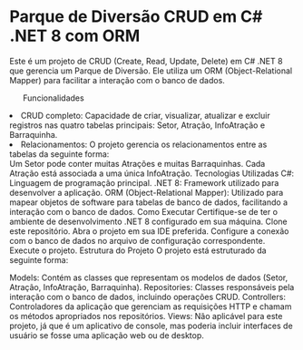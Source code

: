 <h1>Parque de Diversão CRUD em C# .NET 8 com ORM</h1>
<p>Este é um projeto de CRUD (Create, Read, Update, Delete) em C# .NET 8 que gerencia um Parque de Diversão. Ele utiliza um ORM (Object-Relational Mapper) para facilitar a interação com o banco de dados.</p>

<ul>Funcionalidades</ul>
<li>CRUD completo: Capacidade de criar, visualizar, atualizar e excluir registros nas quatro tabelas principais: Setor, Atração, InfoAtração e Barraquinha. </li>
<li>Relacionamentos: O projeto gerencia os relacionamentos entre as tabelas da seguinte forma:</li>
Um Setor pode conter muitas Atrações e muitas Barraquinhas.
Cada Atração está associada a uma única InfoAtração.
Tecnologias Utilizadas
C#: Linguagem de programação principal.
.NET 8: Framework utilizado para desenvolver a aplicação.
ORM (Object-Relational Mapper): Utilizado para mapear objetos de software para tabelas de banco de dados, facilitando a interação com o banco de dados.
Como Executar
Certifique-se de ter o ambiente de desenvolvimento .NET 8 configurado em sua máquina.
Clone este repositório.
Abra o projeto em sua IDE preferida.
Configure a conexão com o banco de dados no arquivo de configuração correspondente.
Execute o projeto.
Estrutura do Projeto
O projeto está estruturado da seguinte forma:

Models: Contém as classes que representam os modelos de dados (Setor, Atração, InfoAtração, Barraquinha).
Repositories: Classes responsáveis pela interação com o banco de dados, incluindo operações CRUD.
Controllers: Controladores da aplicação que gerenciam as requisições HTTP e chamam os métodos apropriados nos repositórios.
Views: Não aplicável para este projeto, já que é um aplicativo de console, mas poderia incluir interfaces de usuário se fosse uma aplicação web ou de desktop.
